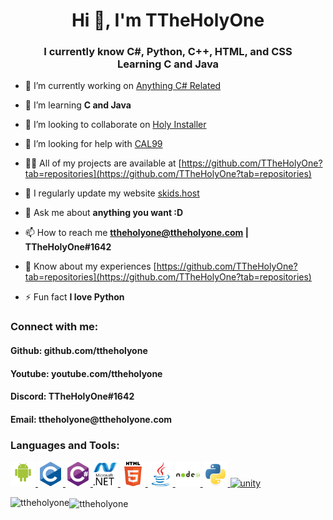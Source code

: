 <h1 align="center">Hi 👋, I'm TTheHolyOne</h1>
<h3 align="center">I currently know C#, Python, C++, HTML, and CSS<br/>Learning C and Java</h3>

- 🔭 I’m currently working on [Anything C# Related](https://github.com/TTheHolyOne?tab=repositories)

- 🌱 I’m learning **C and Java**

- 👯 I’m looking to collaborate on [Holy Installer](https://github.com/TTheHolyOne/installtemplate)

- 🤝 I’m looking for help with [CAL99](https://github.com/TTheHolyOne/CAL99)

- 👨‍💻 All of my projects are available at [https://github.com/TTheHolyOne?tab=repositories](https://github.com/TTheHolyOne?tab=repositories)

- 📝 I regularly update my website [skids.host](https://skids.host)

- 💬 Ask me about **anything you want :D**

- 📫 How to reach me **ttheholyone@ttheholyone.com | TTheHolyOne#1642**

- 📄 Know about my experiences [https://github.com/TTheHolyOne?tab=repositories](https://github.com/TTheHolyOne?tab=repositories)

- ⚡ Fun fact **I love Python**

<h3 align="left">Connect with me:</h3>
<p align="left">
<h4>Github: github.com/ttheholyone</h4>
<h4>Youtube: youtube.com/ttheholyone</h4>
<h4>Discord: TTheHolyOne#1642</h4>
<h4>Email: ttheholyone@ttheholyone.com</h4>
</p>

<h3 align="left">Languages and Tools:</h3>
<p align="left"> <a href="https://developer.android.com" target="_blank"> <img src="https://raw.githubusercontent.com/devicons/devicon/master/icons/android/android-original-wordmark.svg" alt="android" width="40" height="40"/> </a> <a href="https://www.cprogramming.com/" target="_blank"> <img src="https://raw.githubusercontent.com/devicons/devicon/master/icons/c/c-original.svg" alt="c" width="40" height="40"/> </a> <a href="https://www.w3schools.com/cs/" target="_blank"> <img src="https://raw.githubusercontent.com/devicons/devicon/master/icons/csharp/csharp-original.svg" alt="csharp" width="40" height="40"/> </a> <a href="https://dotnet.microsoft.com/" target="_blank"> <img src="https://raw.githubusercontent.com/devicons/devicon/master/icons/dot-net/dot-net-original-wordmark.svg" alt="dotnet" width="40" height="40"/> </a> <a href="https://www.w3.org/html/" target="_blank"> <img src="https://raw.githubusercontent.com/devicons/devicon/master/icons/html5/html5-original-wordmark.svg" alt="html5" width="40" height="40"/> </a> <a href="https://www.java.com" target="_blank"> <img src="https://raw.githubusercontent.com/devicons/devicon/master/icons/java/java-original.svg" alt="java" width="40" height="40"/> </a> <a href="https://nodejs.org" target="_blank"> <img src="https://raw.githubusercontent.com/devicons/devicon/master/icons/nodejs/nodejs-original-wordmark.svg" alt="nodejs" width="40" height="40"/> </a> <a href="https://www.python.org" target="_blank"> <img src="https://raw.githubusercontent.com/devicons/devicon/master/icons/python/python-original.svg" alt="python" width="40" height="40"/> </a> <a href="https://unity.com/" target="_blank"> <img src="https://www.vectorlogo.zone/logos/unity3d/unity3d-icon.svg" alt="unity" width="40" height="40"/> </a> </p>

<p><img align="left" src="https://github-readme-stats.vercel.app/api?username=ttheholyone&show_icons=true&theme=radical" alt="ttheholyone" /></p>



<p><img align="center" src="https://github-readme-stats.vercel.app/api/top-langs/?username=ttheholyone&theme=radical" alt="ttheholyone" /></p>
